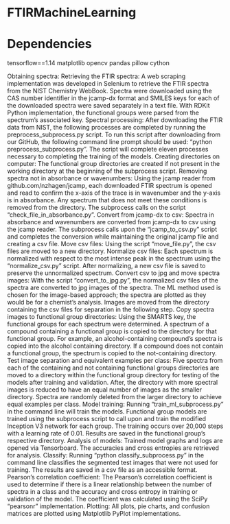 ﻿# FTIRMachineLearning
 # Dependencies
 tensorflow==1.14
 matplotlib
 opencv
 pandas
 pillow
 cython
 
Obtaining spectra:
Retrieving the FTIR spectra: A web scraping implementation was developed in Selenium to retrieve the FTIR spectra from the NIST Chemistry WebBook. Spectra were downloaded using the CAS number identifier in the jcamp-dx format and SMILES keys for each of the downloaded spectra were saved separately in a text file. With RDKit Python implementation, the functional groups were parsed from the spectrum’s associated key.
Spectral processing:
After downloading the FTIR data from NIST, the following processes are completed by running the preprocess_subprocess.py script. To run this script after downloading from our GitHub, the following command line prompt should be used: “python preprocess_subprocess.py”. The script will complete eleven processes necessary to completing the training of the models.
Creating directories on computer:
The functional group directories are created if not present in the working directory at the beginning of the subprocess script.
Removing spectra not in absorbance or wavenumbers: 
Using the jcamp reader from github.com/nzhagen/jcamp, each downloaded FTIR spectrum is opened and read to confirm the x-axis of the trace is in wavenumber and the y-axis is in absorbance. Any spectrum that does not meet these conditions is removed from the directory. The subprocess calls on the script “check_file_in_absorbance.py”.
Convert from jcamp-dx to csv:
Spectra in absorbance and wavenumbers are converted from jcamp-dx to csv using the jcamp reader. The subprocess calls upon the “jcamp_to_csv.py” script and completes the conversion while maintaining the original jcamp file and creating a csv file.
Move csv files:
Using the script “move_file.py”, the csv files are moved to a new directory.
Normalize csv files:
Each spectrum is normalized with respect to the most intense peak in the spectrum using the “normalize_csv.py” script. After normalizing, a new csv file is saved to preserve the unnormalized spectrum.
Convert csv to jpg and move spectra images:
With the script “convert_to_jpg.py”, the normalized csv files of the spectra are converted to jpg images of the spectra. The ML method used is chosen for the image-based approach; the spectra are plotted as they would be for a chemist’s analysis. Images are moved from the directory containing the csv files for separation in the following step.
Copy spectra images to functional group directories:
Using the SMARTS key, the functional groups for each spectrum were determined. A spectrum of a compound containing a functional group is copied to the directory for that functional group. For example, an alcohol-containing compound’s spectra is copied into the alcohol containing directory. If a compound does not contain a functional group, the spectrum is copied to the not-containing directory. 
Test image separation and equivalent examples per class:
Five spectra from each of the containing and not containing functional groups directories are moved to a directory within the functional group directory for testing of the models after training and validation. After, the directory with more spectral images is reduced to have an equal number of images as the smaller directory. Spectra are randomly deleted from the larger directory to achieve equal examples per class.
Model training:
Running “train_ml_subprocess.py” in the command line will train the models.
Functional group models are trained using the subprocess script to call upon and train the modified Inception V3 network for each group. The training occurs over 20,000 steps with a learning rate of 0.01. Results are saved in the functional group’s respective directory. 
Analysis of models:
Trained model graphs and logs are opened via Tensorboard. The accuracies and cross entropies are retrieved for analysis.
Classify:
Running “python classify_subprocess.py” in the command line classifies the segmented test images that were not used for training. The results are saved in a csv file as an accessible format.
Pearson’s correlation coefficient:
The Pearson’s correlation coefficient is used to determine if there is a linear relationship between the number of spectra in a class and the accuracy and cross entropy in training or validation of the model. The coefficient was calculated using the SciPy “pearsonr” implementation.
Plotting:
All plots, pie charts, and confusion matrices are plotted using Matplotlib PyPlot implementations. 

